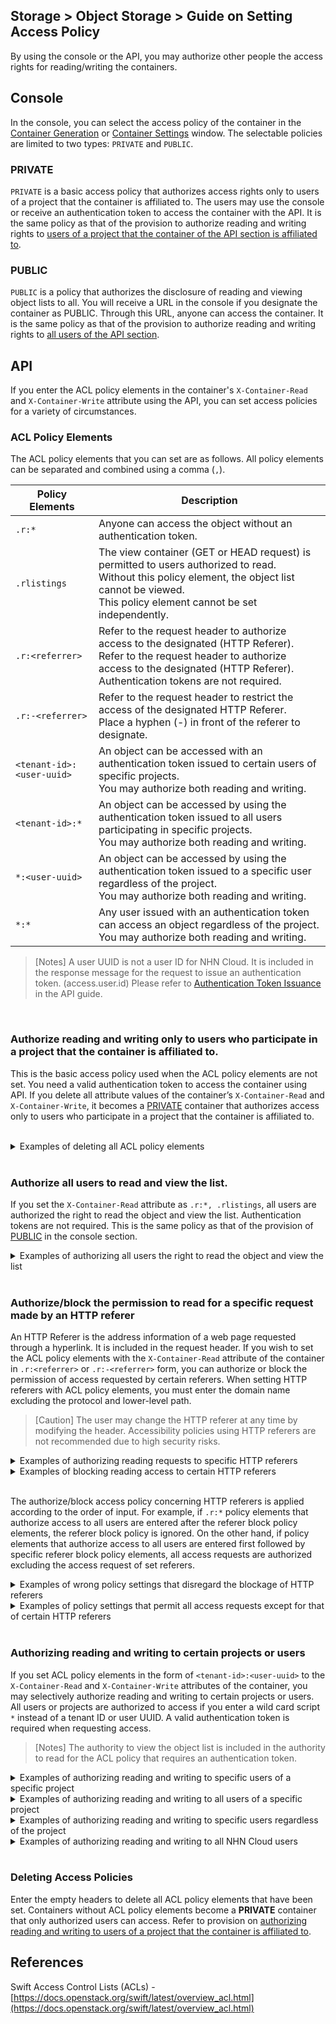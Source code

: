 ## Storage > Object Storage > Guide on Setting Access Policy

By using the console or the API, you may authorize other people the access rights for reading/writing the containers.

## Console
In the console, you can select the access policy of the container in the [Container Generation](/Storage/Object%20Storage/en/console-guide/#_2) or [Container Settings](/Storage/Object%20Storage/en/console-guide/#_5) window. The selectable policies are limited to two types: `PRIVATE` and `PUBLIC`.

### PRIVATE
`PRIVATE` is a basic access policy that authorizes access rights only to users of a project that the container is affiliated to. The users may use the console or receive an authentication token to access the container with the API. It is the same policy as that of the provision to authorize reading and writing rights to [users of a project that the container of the API section is affiliated to](/Storage/Object%20Storage/en/acl-guide/#_2).
<br/>

### PUBLIC
`PUBLIC` is a policy that authorizes the disclosure of reading and viewing object lists to all. You will receive a URL in the console if you designate the container as PUBLIC. Through this URL, anyone can access the container. It is the same policy as that of the provision to authorize reading and writing rights to [all users of the API section](/Storage/Object%20Storage/en/acl-guide/#_2).
<br/>

## API
If you enter the ACL policy elements in the container's `X-Container-Read` and `X-Container-Write` attribute using the API, you can set access policies for a variety of circumstances.
<br/>

### ACL Policy Elements

The ACL policy elements that you can set are as follows. All policy elements can be separated and combined using a comma (`,`).

| Policy Elements | Description |
| --- | --- |
| `.r:*` | Anyone can access the object without an authentication token. |
| `.rlistings` | The view container (GET or HEAD request) is permitted to users authorized to read.<br/>Without this policy element, the object list cannot be viewed.<br/>This policy element cannot be set independently. |
| `.r:<referrer>` | Refer to the request header to authorize access to the designated (HTTP Referer).<br/>Refer to the request header to authorize access to the designated (HTTP Referer). <br/>Authentication tokens are not required. |
| `.r:-<referrer>` | Refer to the request header to restrict the access of the designated HTTP Referer.<br/>Place a hyphen (-) in front of the referer to designate. |
| `<tenant-id>:<user-uuid>` | An object can be accessed with an authentication token issued to certain users of specific projects.<br/>You may authorize both reading and writing. |
| `<tenant-id>:*` | An object can be accessed by using the authentication token issued to all users participating in specific projects.<br/>You may authorize both reading and writing. |
| `*:<user-uuid>` | An object can be accessed by using the authentication token issued to a specific user regardless of the project.<br/>You may authorize both reading and writing. |
| `*:*` | Any user issued with an authentication token can access an object regardless of the project.<br/>You may authorize both reading and writing. |

> [Notes]
> A user UUID is not a user ID for NHN Cloud. It is included in the response message for the request to issue an authentication token. (access.user.id)
> Please refer to [Authentication Token Issuance ](/Storage/Object%20Storage/en/api-guide/#_2) in the API guide.
<br/>

### Authorize reading and writing only to users who participate in a project that the container is affiliated to.
This is the basic access policy used when the ACL policy elements are not set. You need a valid authentication token to access the container using API.
If you delete all attribute values of the container’s `X-Container-Read` and `X-Container-Write`, it becomes a [PRIVATE](/Storage/Object%20Storage/en/acl-guide/#private) container that authorizes access only to users who participate in a project that the container is affiliated to.

<br/>

<details>
<summary>Examples of deleting all ACL policy elements</summary>

```
$ curl -i -X POST \
  -H 'X-Auth-Token: ${token-id}' \
  -H 'X-Container-Read;' \
  -H 'X-Container-Write;' \
  https://api-storage.cloud.toast.com/v1/AUTH_*****/container
```

<blockquote>
<p>[Notes]
If you want to use curl to send out a header with no values, place a semicolon(;) in the name of the header.</p>
</blockquote>

An error message is sent if a request is submitted without a valid authentication token.

```
$ curl -X GET \
  https://api-storage.cloud.toast.com/v1/AUTH_*****/container

<html><h1>Unauthorized</h1><p>This server could not verify that you are authorized to access the document you requested.</p></html>
```

You can receive the desired response only if you have a valid authentication token in the request header.

```
$ curl -X GET \
  -H 'X-Auth-Token: ${token-id}' \
  https://api-storage.cloud.toast.com/v1/AUTH_*****/container
[List of objects in the container]
```
</details>
<br/>

### Authorize all users to read and view the list.
If you set the `X-Container-Read` attribute as `.r:*, .rlistings`, all users are authorized the right to read the object and view the list. Authentication tokens are not required. This is the same policy as that of the provision of [PUBLIC](/Storage/Object%20Storage/en/acl-guide/#public) in the console section.
<br/>

<details>
<summary>Examples of authorizing all users the right to read the object and view the list</summary>

```
$ curl -i -X POST \
  -H 'X-Auth-Token: ${token-id}' \
  -H 'X-Container-Read: .r:*, .rlistings' \
  https://api-storage.cloud.toast.com/v1/AUTH_*****/container
```

```
$ curl -O -X GET \
  https://api-storage.cloud.toast.com/v1/AUTH_*****/container/object
[Download Object]
$ curl -X GET \
  https://api-storage.cloud.toast.com/v1/AUTH_*****/container
[List of objects in the container]
```

If only <code>.r:*</code>is designated, you may access the object of the container but may not view the object list.

```
$ curl -i -X POST \
  -H 'X-Auth-Token: ${token-id}' \
  -H 'X-Container-Read: .r:*' \
  https://api-storage.cloud.toast.com/v1/AUTH_*****/container
```

```
$ curl -O -X GET \
  https://api-storage.cloud.toast.com/v1/AUTH_*****/container/object
[Download Object]
$ curl -X GET \
  https://api-storage.cloud.toast.com/v1/AUTH_*****/container

<html><h1>Unauthorized</h1><p>This server could not verify that you are authorized to access the document you requested.</p></html>
```

</details>
<br/>


### Authorize/block the permission to read for a specific request made by an HTTP referer
An HTTP Referer is the address information of a web page requested through a hyperlink. It is included in the request header.
If you wish to set the ACL policy elements with the `X-Container-Read` attribute of the container in `.r:<referrer>` or `.r:-<referrer>` form, you can authorize or block the permission of access requested by certain referers. When setting HTTP referers with ACL policy elements, you must enter the domain name excluding the protocol and lower-level path.

> [Caution]
> The user may change the HTTP referer at any time by modifying the header. Accessibility policies using HTTP referers are not recommended due to high security risks.
<details>
<summary>Examples of authorizing reading requests to specific HTTP referers</summary>

```
$ curl -i -X POST \
  -H 'X-Auth-Token: ${token-id}' \
  -H 'X-Container-Read: .r:cloud.nhn.com' \
  https://api-storage.cloud.toast.com/v1/AUTH_*****/container
```

The object can be accessed if the API request header contains the authorized address of the HTTP referer.

```
$ curl -O -X GET \
  -H 'Referer: https://cloud.nhn.com' \
  https://api-storage.cloud.toast.com/v1/AUTH_*****/container/object
[Download Object]
$ curl -O -X GET \
  -H 'Referer: https://cloud.nhn.com/some/path' \
  https://api-storage.cloud.toast.com/v1/AUTH_*****/container/object
[Download Object]
```

Access is blocked if the API request header does not contain the authorized address of the referer or if the address of the referer does not include the protocol.

```
$ curl -X GET \
  https://api-storage.cloud.toast.com/v1/AUTH_*****/container/object

<html><h1>Unauthorized</h1><p>This server could not verify that you are authorized to access the document you requested.</p></html>


$ curl -X GET \
  -H 'Referer: https://example.com' \
  https://api-storage.cloud.toast.com/v1/AUTH_*****/container/object

<html><h1>Unauthorized</h1><p>This server could not verify that you are authorized to access the document you requested.</p></html>


$ curl -X GET \
  -H 'Referer: cloud.nhn.com' \
  https://api-storage.cloud.toast.com/v1/AUTH_*****/container/object

<html><h1>Unauthorized</h1><p>This server could not verify that you are authorized to access the document you requested.</p></html>
```

When you enter a domain name starting with <code>.</code>as in the following, all subdomains of the referer for the set domains are authorized to read.

```
$ curl -i -X POST \
  -H 'X-Auth-Token: ${token-id}' \
  -H 'X-Container-Read: .r:.nhn.com' \
  https://api-storage.cloud.toast.com/v1/AUTH_*****/container
```

```
$ curl -O -X GET \
  -H 'Referer: https://cloud.nhn.com' \
  https://api-storage.cloud.toast.com/v1/AUTH_*****/container/object
[Download Object]
$ curl -O -X GET \
  -H 'Referer: https://guide.docs.nhn.com/some/path' \
  https://api-storage.cloud.toast.com/v1/AUTH_*****/container/object
[Download Object]
```

Requests without subdomains will be blocked.

```
$ curl -X GET \
  -H 'Referer: https://nhn.com' \
  https://api-storage.cloud.toast.com/v1/AUTH_*****/container/object

<html><h1>Unauthorized</h1><p>This server could not verify that you are authorized to access the document you requested.</p></html>
```

If you wish to authorize the access requests of all referers with certain domain names, you must use the comma list and set it as follows.

```
$ curl -i -X POST \
  -H 'X-Auth-Token: ${token-id}' \
  -H 'X-Container-Read: .r:nhn.com, .r:.nhn.com' \
  https://api-storage.cloud.toast.com/v1/AUTH_*****/container
```

```
$ curl -O -X GET \
  -H 'Referer: https://nhn.com' \
  https://api-storage.cloud.toast.com/v1/AUTH_*****/container/object
[Download Object]
$ curl -O -X GET \
  -H 'Referer: https://container.nhn.com/some/path' \
  https://api-storage.cloud.toast.com/v1/AUTH_*****/container/object
[Download Object]
```
</details>

<details>
<summary>Examples of blocking reading access to certain HTTP referers</summary>

```
$ curl -i -X POST \
  -H 'X-Auth-Token: ${token-id}' \
  -H 'X-Container-Read: .r:-cloud.nhn.com' \
  https://api-storage.cloud.toast.com/v1/AUTH_*****/container
```

If a hyphen is added in front of the domain name of the HTTP referer, the request of the HTTP referer is blocked.

```
$ curl -X GET -H 'Referer: https://cloud.nhn.com' \
  https://api-storage.cloud.toast.com/v1/AUTH_*****/container/object

<html><h1>Unauthorized</h1><p>This server could not verify that you are authorized to access the document you requested.</p></html>
```

</details>
<br/>

The authorize/block access policy concerning HTTP referers is applied according to the order of input. For example, if `.r:*` policy elements that authorize access to all users are entered after the referer block policy elements, the referer block policy is ignored. On the other hand, if policy elements that authorize access to all users are entered first followed by specific referer block policy elements, all access requests are authorized excluding the access request of set referers.
<br/>

<details>
<summary>Examples of wrong policy settings that disregard the blockage of HTTP referers</summary>

```
$ curl -i -X POST \
  -H 'X-Auth-Token: ${token-id}' \
  -H 'X-Container-Read: .r:-cloud.nhn.com, .r:*' \
  https://api-storage.cloud.toast.com/v1/AUTH_*****/container
```

```
$ curl -O -X GET \
  https://api-storage.cloud.toast.com/v1/AUTH_*****/container/object
[Download Object]
$ curl -O -X GET -H 'Referer: https://cloud.nhn.com' \
  https://api-storage.cloud.toast.com/v1/AUTH_*****/container/object
[Download Object]
```
</details>

<details>
<summary>Examples of policy settings that permit all access requests except for that of certain HTTP referers</summary>

```
$ curl -i -X POST \
  -H 'X-Auth-Token: ${token-id}' \
  -H 'X-Container-Read: .r:*, .r:-cloud.nhn.com' \
  https://api-storage.cloud.toast.com/v1/AUTH_*****/container
```

```
$ curl -O -X GET \
  https://api-storage.cloud.toast.com/v1/AUTH_*****/container/object
[Download Object]
$ curl -X GET -H 'Referer: https://cloud.nhn.com' \
  https://api-storage.cloud.toast.com/v1/AUTH_*****/container/object

<html><h1>Unauthorized</h1><p>This server could not verify that you are authorized to access the document you requested.</p></html>
```
</details>
<br/>

### Authorizing reading and writing to certain projects or users
If you set ACL policy elements in the form of `<tenant-id>:<user-uuid>` to the `X-Container-Read` and `X-Container-Write` attributes of the container, you may selectively authorize reading and writing to certain projects or users. All users or projects are authorized to access if you enter a wild card script `*` instead of a tenant ID or user UUID. A valid authentication token is required when requesting access.

> [Notes]
> The authority to view the object list is included in the authority to read for the ACL policy that requires an authentication token.
<details>
<summary>Examples of authorizing reading and writing to specific users of a specific project</summary>

```
$ curl -i -X POST \
  -H 'X-Auth-Token: ${token-id}' \
  -H 'X-Container-Read: {tenant-id}:{user-uuid}' \
  -H 'X-Container-Write: {tenant-id}:{user-uuid}' \
  https://api-storage.cloud.toast.com/v1/AUTH_*****/container
```

Requesting access to objects requires a valid authentication token received through an authorized tenant ID and an NHN Cloud user ID.

```
$ curl -X GET \
  -H 'X-Auth-Token: ${token-id}' \
  https://api-storage.cloud.toast.com/v1/AUTH_*****/container
[List of objects in the container]
$ curl -O -X GET \
  -H 'X-Auth-Token: ${token-id}' \
  https://api-storage.cloud.toast.com/v1/AUTH_*****/container/object
[Download Object]
```
</details>

<details>
<summary>Examples of authorizing reading and writing to all users of a specific project</summary>

```
$ curl -i -X POST \
  -H 'X-Auth-Token: ${token-id}' \
  -H 'X-Container-Read: {tenant-id}:*' \
  -H 'X-Container-Write: {tenant-id}:*' \
  https://api-storage.cloud.toast.com/v1/AUTH_*****/container
```

Requesting access to objects requires a valid authentication token received through an authorized tenant ID and an NHN Cloud user ID of a relevant project.
<br/><br/>
</details>

<details>
<summary>Examples of authorizing reading and writing to specific users regardless of the project</summary>

```
$ curl -i -X POST \
  -H 'X-Auth-Token: ${token-id}' \
  -H 'X-Container-Read: *:{user-uuid}' \
  -H 'X-Container-Write: *:{user-uuid}' \
  https://api-storage.cloud.toast.com/v1/AUTH_*****/container
```

Requesting access to objects requires a valid authentication token received through an authorized NHN Cloud user ID.
<br/><br/>
</details>

<details>
<summary>Examples of authorizing reading and writing to all NHN Cloud users</summary>

```
$ curl -i -X POST \
  -H 'X-Auth-Token: ${token-id}' \
  -H 'X-Container-Read: *:*' \
  -H 'X-Container-Write: *:*' \
  https://api-storage.cloud.toast.com/v1/AUTH_*****/container
```

Requesting access to objects requires a valid authentication token.
</details>
<br/>

### Deleting Access Policies
Enter the empty headers to delete all ACL policy elements that have been set. Containers without ACL policy elements become a **PRIVATE** container that only authorized users can access. Refer to provision on [authorizing reading and writing to users of a project that the container is affiliated to](/Storage/Object%20Storage/en/acl-guide/#_2).


## References
Swift Access Control Lists (ACLs) - [https://docs.openstack.org/swift/latest/overview_acl.html](https://docs.openstack.org/swift/latest/overview_acl.html)
